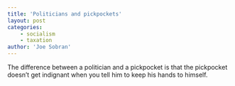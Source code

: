 ```yaml
---
title: 'Politicians and pickpockets'
layout: post
categories:
    - socialism
    - taxation
author: 'Joe Sobran'
---
```


The difference between a politician and a pickpocket is that the pickpocket doesn’t get indignant when you tell him to keep his hands to himself.